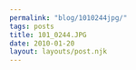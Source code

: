 ```yaml
---
permalink: "blog/1010244jpg/"
tags: posts
title: 101_0244.JPG
date: 2010-01-20
layout: layouts/post.njk
---
```


